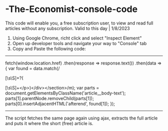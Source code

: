 # -The-Economist-console-code
This code will enable you, a free subscription user, to view and read full articles without any subscription. Valid to this day | 1/8/2023

1) Using Google Chrome, richt click and select "Inspect Element"
2) Open up developer tools and navigate your way to "Console" tab
3) Copy and Paste the following code:

___________________________________________________________________________________________________________________________________________________________


fetch(window.location.href) 
  .then(response => response.text()) 
  .then(data => { 
    var found = data.match(/<p data-caps="initial" class="article__body-text article__body-text--dropcap">[\s\S]+?(<p class="article__body-text">[\s\S]+<\/p>)<\/div><\/section>/m); 
    var parts = document.getElementsByClassName('article__body-text'); 
    parts[1].parentNode.removeChild(parts[1]); 
    parts[0].insertAdjacentHTML('afterend', found[1]); 
  }); 
 
  
___________________________________________________________________________________________________________________________________________________________

The script fetches the same page again using ajax, extracts the full article and puts it where the short (free) article is.
